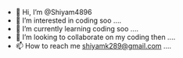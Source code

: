 - 👋 Hi, I’m @Shiyam4896
- 👀 I’m interested in coding soo ....
- 🌱 I’m currently learning coding soo ....
- 💞️ I’m looking to collaborate on my coding then ....
- 📫 How to reach me shiyamk289@gmail.com ....

<!---
Shiyam4896/Shiyam4896 is a ✨ special ✨ repository because its `README.md` (this file) appears on your GitHub profile.
You can click the Preview link to take a look at your changes.
--->
